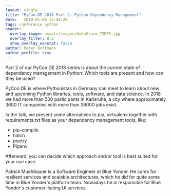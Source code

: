 ```yaml
---
layout: single
title: "PyCon.DE 2018 Part 2: Python Dependency Management"
date:   2019-01-08 12:49:28
tags: conference python
header:
  overlay_image: assets/images/dataStorm_72DPI.jpg
  overlay_filter: 0.2
  show_overlay_excerpt: false
author: Peter Hoffmann
author_profile: true
---
```


Part 2 of our PyCon.DE 2018 series is about the current state of dependency management in Python: Which tools are present and how can they be used? 

PyCon.DE is where Pythonistas in Germany can meet to learn about new and upcoming Python libraries, tools, software, and data science. In 2018 we had more than 500 participants in Karlsruhe, a city where approximately 3600 IT companies with more than 36000 jobs exist.  

In the talk, we present some alternatives to pip, virtualenv together with requirements.txt files as your dependency management tools, like: 

  * pip-compile
  * hatch
  * poetry
  * Pipenv

Afterward, you can decide which approach and/or tool is best suited for your use case. 

Patrick Muehlbauer is a Software Engineer at Blue Yonder. He cares for resilient services and scalable architectures, which he did for quite some time in Blue Yonder's platform team. Nowadays he is responsible for Blue Yonder's customer-facing UI services.